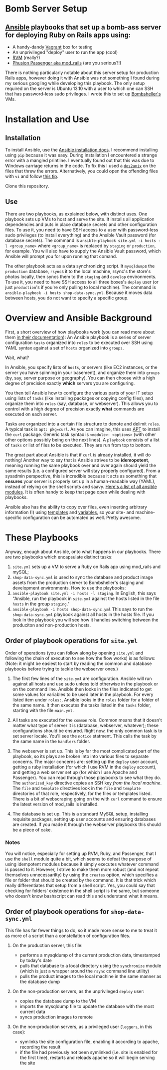 Bomb Server Setup
===========

## [Ansible](http://docs.ansible.com/index.html) playbooks that set up a bomb-ass server for deploying Ruby on Rails apps using:

* A handy-dandy [Vagrant](vagrantup.com) box for testing
* An unprivileged "deploy" user to run the app (cool)
* [RVM](rvm.io) (really?)
* [Phusion Passenger aka mod_rails](phusionpassenger.com/) (are you serious?!)

There is nothing particularly notable about this server setup for production Rails apps, however doing it with Ansible was not something I found during my serious googling while developing this playbook.
The only setup required on the server is Ubuntu 13.10 with a user to which one can SSH that has password-less sudo privileges.
I wrote this to set up [Bombsheller's](http://shop.bombsheller.com/) VMs.

# Installation and Use

## Installation

To install Ansible, use the [Ansible installation docs](http://docs.ansible.com/intro_installation.html).
I recommend installing using `pip` because it was easy.
During installation I encountered a strange error with a mangled printline.
I eventually found out that this was due to Windows carriage returns in the code.
To fix this I used a [`dos2unix`](http://linuxcommand.org/man_pages/dos2unix1.html) on the files that threw the errors.
Alternatively, you could open the offending files with `vi` and follow [this tip](http://stackoverflow.com/questions/82726/convert-dos-line-endings-to-linux-line-endings-in-vim).

Clone this repository.

## Use

There are two playbooks, as explained below, with distinct uses.
One playbook sets up VMs to host and serve the site.
It installs all application dependencies and puts in place database secrets and other configuration files.
To use it, you need to have SSH access to a user with password-less sudo privileges (to install everything) and the Ansible Vault password (for database secrets).
The command is `ansible-playbook site.yml -i hosts -l <group_name>` where `<group_name>` is replaced by `staging` or `production`, for example.
You will also have to supply the Ansible Vault password, which Ansible will prompt you for upon running that comand.

The other playbook acts as a data synchronizing script.
It `mysqldump`s the `production` database, `rsync`s it to the local machine, rsync's the store's photos locally, then syncs them to the `staging` and `develop` environments.
To use it, you need to have SSH access to all three boxes's `deploy` user (or just `production`'s if you're only pulling to local machine).
The command is `ansible-playbook -i hosts shop-data-sync.yml`.
Because it moves data between hosts, you do not want to specify a specific group.

# Overview and Ansible Background

First, a short overview of how playbooks work (you can read more about them [in their documentation](http://docs.ansible.com/playbooks.html)):
An Ansible playbook is a series of server configuration `tasks` organized into `roles` to be executed over SSH using YAML syntax against a set of `hosts` organized into `groups`.

Wait, what?

In Ansible, you specify lists of `hosts`, or servers (like EC2 instances, or the server you have spinning in your basement), and organize them into `groups` (by, say, server purpose or geography). You can then choose with a high degree of precision exactly **which** servers you are configuring.

You then tell Ansible how to configure the various parts of your IT setup using lists of `tasks` (like installing packages or copying config files), and organize them into `roles` (say, database, or webserver). This allows you to control with a high degree of precision exactly **what** commands are executed on each server.

Tasks are organized into a certain file structure to denote and delimit `roles`.
A typical task is `apt: pkg=curl`.
As you can imagine, this uses [APT](http://en.wikipedia.org/wiki/Advanced_Packaging_Tool) to install the `curl` package.
Generic task syntax is `<module>: <options>` (with other other options possibly being on the next lines).
A `playbook` consists of a list of `tasks` or list of files to be executed.
They are run from top to bottom.

The great part about Ansible is that if `curl` is already installed, it will do nothing!
Another way to say that is Ansible strives to be **idemopotent**, meaning running the same playbook over and over again should yield the same results (i.e. a configured server will stay properly configured).
From a sysadmin perspective, this is incredible because it acts as something that **ensures** your server is properly set up in a human-readable way (YAML), instead of relying on the shell scripts and saavy.
[Here's a list of all ansible modules](http://docs.ansible.com/list_of_all_modules.html).
It is often handy to keep that page open while dealing with playbooks.

Ansible also has the ability to copy over files, even inserting arbitrary information (!) using [templates](http://docs.ansible.com/template_module.html) and [variables](http://docs.ansible.com/playbooks_variables.html), so your site- and machine-specific configuration can be automated as well. Pretty awesome.

# These Playbooks

Anyway, enough about Ansible, onto what happens in our playbooks.
There are two playbooks which encapsulate distinct tasks:
1) `site.yml` sets up a VM to serve a Ruby on Rails app using mod_rails and mySQL;
2) `shop-data-sync.yml` is used to sync the database and product image assets from the production server to Bombsheller's staging and development environments.
How to use the playbooks:
1) `ansible-playbook site.yml -i hosts -l staging`.
In English, this says "Ansible, run the playbook in `site.yml` against the hosts listed in the file `hosts` in the group `staging`."
2) `ansible-playbook -i hosts shop-data-sync.yml`
This says to run the `shop-data-sync.yml` playbook against all hosts in the hosts file.
If you look in the playbook you will see how it handles switching between the produciton and non-production hosts.

## Order of playbook operations for `site.yml`

Order of operations (you can follow along by opening `site.yml` and following the chain of execution to see how the flow works) is as follows:
(Note: it might be easiest to start by reading the common and database playbooks before trying to tackle the webserver ones.)

1) The first few lines of the `site.yml` are configuration.
Ansible will run against all hosts and use sudo unless told otherwise in the playbook or on the command line.
Ansible then looks in the files indicated to get some values for variables to be used later in the playbook.
For every listed item under `roles:`, Ansible looks in the `roles` folder for a folder of the same name.
It then executes the tasks listed in the `tasks` folder, starting with the file `main.yml`.

2) All tasks are executed for the `common` role.
Common means that it doesn't matter what type of server it is (database, webserver, whatever); these configurations should be ensured.
Right now, the only common task is to set server locale.
You'll see the `notice` statment. This calls the task by the same name in the `handlers` folder.

3) The webserver is set up.
This is by far the most complicated part of the playbook, so its plays are broken into into various files to separate concerns.
The major concerns are: setting up the `deploy` user account, getting a ruby installation (for which I use RVM in the `deploy` account), and getting a web server set up (for which I use Apache and Passenger).
You can read through those playbooks to see what they do.
The `authorized_key` directive copies an SSH key *from the local machine*.
The `file` and `template` directives look in the `file` and `template` directories of that role, respectively, for the files or templates listed.
There is a bit of webscraping going on the with `curl` command to ensure the latest version of mod_rails is installed.

4) The database is set up.
This is a standard MySQL setup, installing requisite packages, setting up user accounts and ensuring databases are created.
If you made it through the webserver playbooks this should be a piece of cake.

### Notes

You will notice, especially for setting up RVM, Ruby, and Passenger, that I use the `shell` module quite a bit, which seems to defeat the purpose of using idempotent modules because it simply executes whatever command is passed to it.
However, I strive to make them more robust (and not repeat themselves unnecessarilty) by using the `creates` option, which specifies a file or folder that should be created by the command.
It is that trick which really differentiates that setup from a shell script.
Yes, you could say that checking for folders' existence in the shell script is the same, but someone who doesn't know bashscript can read this and understand what it means.

## Order of playbook operations for `shop-data-sync.yml`

This file has far fewer things to do, so it made more sense to me to treat it as more of a script than a constellation of configuration files.

1) On the production server, this file:
    * performs a mysqldump of the current production data, timestamped by today's date
    * pulls that database to a local directory using the `synchronize` module (which is just a wrapper around the `rsync` command line utility)
    * pulls the product images to the local machine in the same manner as the database dump

2) On the non-production servers, as the unprivileged `deploy` user:
    * copies the database dump to the VM
    * imports the mysqldump file to update the database with the most current data
    * syncs production images to remote

3) On the non-production servers, as a privileged user (`leggers`, in this case):
    * symlinks the site configuration file, enabling it according to apache, recording the result
    * if the file had previously not been symlinked (i.e. site is enabled for the first time), restarts and reloads apache so it will begin serving the site